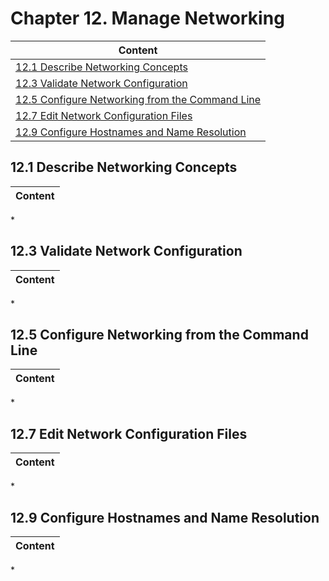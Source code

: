 # Chapter 12. Manage Networking

| Content |
| --- |
| [12.1 Describe Networking Concepts](#12.1) |
| [12.3 Validate Network Configuration](#12.3) |
| [12.5 Configure Networking from the Command Line](#12.5) |
| [12.7 Edit Network Configuration Files](#12.7) |
| [12.9 Configure Hostnames and Name Resolution](#12.9) |


<a name="12.1"></a>
## 12.1 Describe Networking Concepts

| Content |
| --- |

<a name=""></a>
* 


<a name="12.3"></a>
## 12.3 Validate Network Configuration

| Content |
| --- |

<a name=""></a>
* 


<a name="12.5"></a>
## 12.5 Configure Networking from the Command Line

| Content |
| --- |

<a name=""></a>
* 


<a name="12.7"></a>
## 12.7 Edit Network Configuration Files

| Content |
| --- |

<a name=""></a>
* 


<a name="12.9"></a>
## 12.9 Configure Hostnames and Name Resolution

| Content |
| --- |

<a name=""></a>
* 


